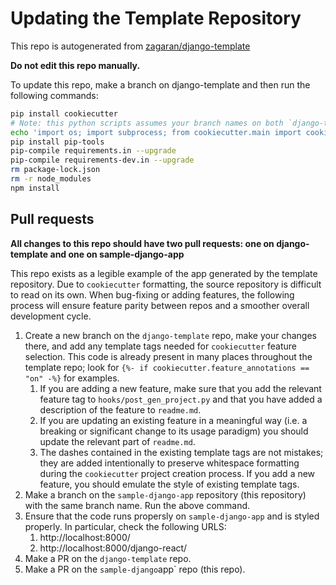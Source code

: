 # Updating the Template Repository

This repo is autogenerated from [zagaran/django-template](https://github.com/zagaran/django-template/)

**Do not edit this repo manually.**

To update this repo, make a branch on django-template and then run the following commands:

```bash
pip install cookiecutter
# Note: this python scripts assumes your branch names on both `django-template` and `sample-django-app` are the same
echo 'import os; import subprocess; from cookiecutter.main import cookiecutter; checkout = subprocess.check_output(["git", "rev-parse", "--abbrev-ref", "HEAD"]).decode().strip(); project_slug = os.path.basename(os.getcwd()); cookiecutter("https://github.com/zagaran/django-template", checkout=checkout, extra_context={"project_slug": project_slug, "feature_annotations": "on"}, overwrite_if_exists=True, no_input=True, output_dir="..")' | python3
pip install pip-tools
pip-compile requirements.in --upgrade
pip-compile requirements-dev.in --upgrade
rm package-lock.json
rm -r node_modules
npm install
```


## Pull requests

**All changes to this repo should have two pull requests: one on django-template and one on sample-django-app**

This repo exists as a legible example of the app generated by the template repository. Due to `cookiecutter` formatting,
the source repository is difficult to read on its own. When bug-fixing or adding features, the following process will ensure
feature parity between repos and a smoother overall development cycle.

1. Create a new branch on the `django-template` repo, make your changes there, and add any template tags needed for 
`cookiecutter` feature selection. This code is already present in many places throughout the template repo; 
look for `{%- if cookiecutter.feature_annotations == "on" -%}` for examples.
   1. If you are adding a new feature, make sure that you add the relevant feature tag to `hooks/post_gen_project.py` and
   that you have added a description of the feature to `readme.md`. 
   2. If you are updating an existing feature in a meaningful way (i.e. a breaking or significant change to its 
   usage paradigm) you should update the relevant part of `readme.md`.
   3. The dashes contained in the existing template tags are not mistakes; they are added intentionally to preserve 
   whitespace formatting during the `cookiecutter` project creation process. If you add a new feature, you should emulate
   the style of existing template tags.
2. Make a branch on the `sample-django-app` repository (this repository) with the same branch name.  Run the above command.
3. Ensure that the code runs propersly on `sample-django-app` and is styled properly.  In particular, check the following URLS:
    1. http://localhost:8000/
    2. http://localhost:8000/django-react/
5. Make a PR on the `django-template` repo.
6. Make a PR on the `sample-django`app` repo (this repo).
